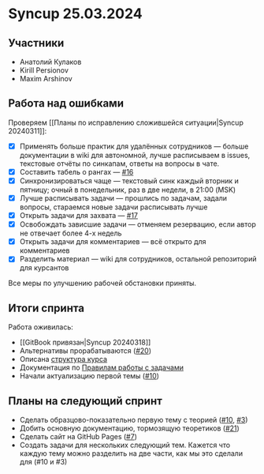 # Syncup 25.03.2024

## Участники

- Анатолий Кулаков
- Kirill Persionov
- Maxim Arshinov

## Работа над ошибками

Проверяем [[Планы по исправлению сложившейся ситуации|Syncup 20240311]]:

- [x] Применять больше практик для удалённых сотрудников — больше документации в wiki для автономной, лучше расписываем в issues, текстовые отчёты по синкапам, ответы на вопросы в чате.
- [x] Составить табель о рангах — [#16](https://github.com/EduWebDotNet/methodology/issues/16)
- [x] Синхронизироваться чаще — текстовый синк каждый вторник и пятницу; очный в понедельник, раз в две недели, в 21:00 (MSK)
- [x] Лучше расписывать задачи — прошлись по задачам, задали вопросы, стараемся новые задачи расписывать лучше
- [x] Открыть задачи для захвата — [#17](https://github.com/EduWebDotNet/methodology/issues/17)
- [x] Освобождать зависшие задачи — отменяем резервацию, если автор не отвечает более 4-х недель
- [x] Открыть задачи для комментариев — всё открыто для комментариев
- [x] Разделить материал — wiki для сотрудников, остальной репозиторий для курсантов

Все меры по улучшению рабочей обстановки приняты.

## Итоги спринта

Работа оживилась:

- [[GitBook привязан|Syncup 20240318]]
- Альтернативы прорабатываются ([#20](https://github.com/EduWebDotNet/methodology/issues/20))
- Описана [структура курса](https://github.com/EduWebDotNet/methodology/pull/18)
- Документация по [Правилам работы с задачами](https://github.com/EduWebDotNet/methodology/pull/23)
- Начали актуализацию первой темы ([#10](https://github.com/EduWebDotNet/methodology/issues/10))

## Планы на следующий спринт

- Сделать образцово-показательно первую тему с теорией ([#10](https://github.com/EduWebDotNet/methodology/issues/10), [#3](https://github.com/EduWebDotNet/methodology/issues/3))
- Добить основную документацию, тормозящую теоретиков ([#21](https://github.com/EduWebDotNet/methodology/issues/21))
- Сделать сайт на GitHub Pages ([#7](https://github.com/EduWebDotNet/methodology/issues/7))
- Создать задачи для нескольких следующий тем. Кажется что каждую тему можно разделить на две части, как мы это сделали для (#10 и #3)
